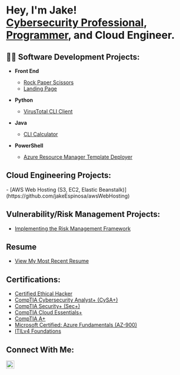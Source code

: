 <h1>Hey, I'm Jake!<br/>
<a href=https://linkedin.com/in/jake-espinosa>Cybersecurity Professional</a>,
<a href="https://github.com/jakeEspinosa">Programmer</a>,
and Cloud Engineer.</h1>

<h2>👨‍💻 Software Development Projects:</h2>

- <b>Front End</b>
  - [Rock Paper Scissors](https://github.com/jakeEspinosa/rockPaperScissorsJS)
  - [Landing Page](https://github.com/jakeEspinosa/landingPage)

- <b>Python</b>
  - [VirusTotal CLI Client](https://github.com/jakeEspinosa/virusTotalCLI)

- <b>Java</b>
  - [CLI Calculator](https://github.com/jakeEspinosa/cliCalculator)

- <b>PowerShell</b>
  - [Azure Resource Manager Template Deployer](https://github.com/jakeEspinosa/armtd)
  
<h2>Cloud Engineering Projects:</h2>
- [AWS Web Hosting (S3, EC2, Elastic Beanstalk)](https://github.com/jakeEspinosa/awsWebHosting)

<h2>Vulnerability/Risk Management Projects:</h2>

- [Implementing the Risk Management Framework](https://github.com/jakeEspinosa/riskManagementFramework)

<h2>Resume</h2>

- [View My Most Recent Resume](https://github.com/jakeEspinosa/resume)

<h2>Certifications:</h2>

- [Certified Ethical Hacker](https://imgur.com/a/rmBDb7J)
- [CompTIA Cybersecurity Analyst+ (CySA+)](https://imgur.com/YNcFHPs)
- [CompTIA Security+ (Sec+)](https://imgur.com/vt1CmaG)
- [CompTIA Cloud Essentials+](https://imgur.com/GkERQRO)
- [CompTIA A+](https://imgur.com/UiYtFQE)
- [Microsoft Certified: Azure Fundamentals (AZ-900)](https://imgur.com/CjBH7ME)
- [ITILv4 Foundations](https://imgur.com/A7wD6qm)

<h2>Connect With Me:</h2>

[<img align="left" alt="JoshMadakor | LinkedIn" width="22px" src="https://cdn.jsdelivr.net/npm/simple-icons@v3/icons/linkedin.svg" />][linkedin]

[linkedin]: https://linkedin.com/in/jake-espinosa
